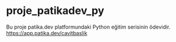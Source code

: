 # proje_patikadev_py
Bu proje patika.dev platformundaki Python eğitim serisinin ödevidir.
https://app.patika.dev/cavitbaslik
